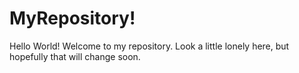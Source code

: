 MyRepository!
=====================================================
Hello World! Welcome to my repository. Look a little lonely here, but hopefully that will change soon.
